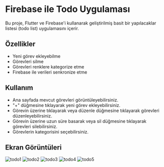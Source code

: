 # Firebase ile Todo Uygulaması

Bu proje, Flutter ve Firebase'i kullanarak geliştirilmiş basit bir yapılacaklar listesi (todo list) uygulamasını içerir.

## Özellikler

- Yeni görev ekleyebilme
- Görevleri silme
- Görevleri renklere kategorize etme
- Firebase ile verileri senkronize etme

## Kullanım

- Ana sayfada mevcut görevleri görüntüleyebilirsiniz.
- "+" düğmesine tıklayarak yeni görev ekleyebilirsiniz.
- Görevin üzerine tıklayarak veya düzenle düğmesine tıklayarak görevleri düzenleyebilirsiniz.
- Görevin üzerine uzun süre basarak veya sil düğmesine tıklayarak görevleri silebilirsiniz.
- Görevlerin kategorisini seçebilirsiniz.

## Ekran Görüntüleri
![todo1](https://github.com/sevaltansu/todo_app/assets/72619752/0d41c192-9862-40c9-96de-75891499f37b)
![todo2](https://github.com/sevaltansu/todo_app/assets/72619752/d80e24b6-d97d-4ebe-9b81-f83ef33d71d7)
![todo3](https://github.com/sevaltansu/todo_app/assets/72619752/11138cf6-0fca-45fe-a64c-c0e684190147)
![todo4](https://github.com/sevaltansu/todo_app/assets/72619752/9fec8534-82e7-4fc3-83c2-f06fa7388840)
![todo5](https://github.com/sevaltansu/todo_app/assets/72619752/75f37030-8031-4d97-8ca0-f019d290bf0a)


